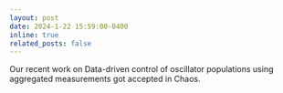 ```yaml
---
layout: post
date: 2024-1-22 15:59:00-0400
inline: true
related_posts: false
---
```


Our recent work on Data-driven control of oscillator populations using aggregated measurements got accepted in Chaos. 
